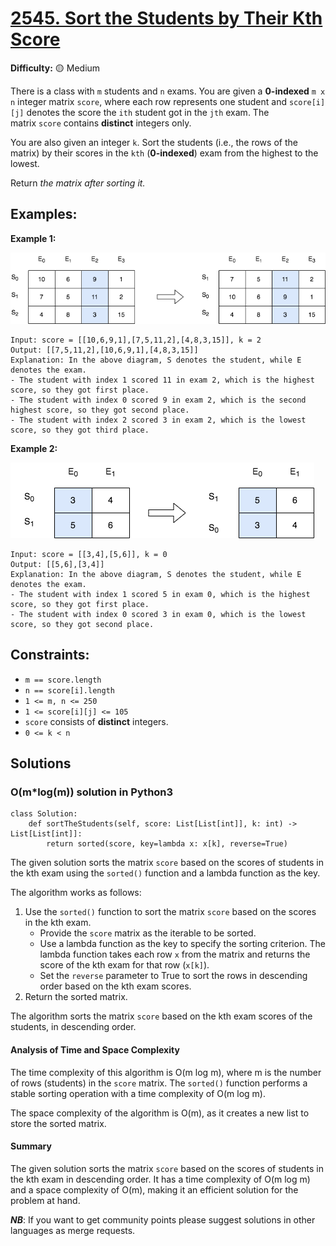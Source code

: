# [2545. Sort the Students by Their Kth Score](https://leetcode.com/problems/sort-the-students-by-their-kth-score/)

**Difficulty:** :yellow_circle: Medium

There is a class with `m` students and `n` exams. You are given a **0-indexed** `m x n` integer matrix `score`, where each row represents one student and `score[i][j]` denotes the score the `ith` student got in the `jth` exam. The matrix `score` contains **distinct** integers only.

You are also given an integer `k`. Sort the students (i.e., the rows of the matrix) by their scores in the `kth` (**0-indexed**) exam from the highest to the lowest.

Return *the matrix after sorting it.*

## Examples:

**Example 1:**

![032_01.png](./resources/032_01.png)

```
Input: score = [[10,6,9,1],[7,5,11,2],[4,8,3,15]], k = 2
Output: [[7,5,11,2],[10,6,9,1],[4,8,3,15]]
Explanation: In the above diagram, S denotes the student, while E denotes the exam.
- The student with index 1 scored 11 in exam 2, which is the highest score, so they got first place.
- The student with index 0 scored 9 in exam 2, which is the second highest score, so they got second place.
- The student with index 2 scored 3 in exam 2, which is the lowest score, so they got third place.

```

**Example 2:**

![032_02.png](./resources/032_02.png)

```
Input: score = [[3,4],[5,6]], k = 0
Output: [[5,6],[3,4]]
Explanation: In the above diagram, S denotes the student, while E denotes the exam.
- The student with index 1 scored 5 in exam 0, which is the highest score, so they got first place.
- The student with index 0 scored 3 in exam 0, which is the lowest score, so they got second place.

```

## Constraints:

- `m == score.length`
- `n == score[i].length`
- `1 <= m, n <= 250`
- `1 <= score[i][j] <= 105`
- `score` consists of **distinct** integers.
- `0 <= k < n`


## Solutions

### O(m\*log(m)) solution in Python3

```python3
class Solution:
    def sortTheStudents(self, score: List[List[int]], k: int) -> List[List[int]]:
        return sorted(score, key=lambda x: x[k], reverse=True)
```

The given solution sorts the matrix `score` based on the scores of students in the kth exam using the `sorted()` function and a lambda function as the key.

The algorithm works as follows:
1. Use the `sorted()` function to sort the matrix `score` based on the scores in the kth exam.
   - Provide the `score` matrix as the iterable to be sorted.
   - Use a lambda function as the key to specify the sorting criterion. The lambda function takes each row `x` from the matrix and returns the score of the kth exam for that row (`x[k]`).
   - Set the `reverse` parameter to True to sort the rows in descending order based on the kth exam scores.
2. Return the sorted matrix.

The algorithm sorts the matrix `score` based on the kth exam scores of the students, in descending order.

#### Analysis of Time and Space Complexity

The time complexity of this algorithm is O(m log m), where m is the number of rows (students) in the `score` matrix. The `sorted()` function performs a stable sorting operation with a time complexity of O(m log m).

The space complexity of the algorithm is O(m), as it creates a new list to store the sorted matrix.

#### Summary

The given solution sorts the matrix `score` based on the scores of students in the kth exam in descending order. It has a time complexity of O(m log m) and a space complexity of O(m), making it an efficient solution for the problem at hand.

***NB***: If you want to get community points please suggest solutions in other languages as merge requests.
